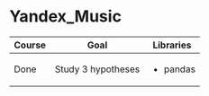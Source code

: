 # Yandex_Music
Course | Goal | Libraries
------------- |---------------- | ---------------- 
Done | Study 3 hypotheses |   <ul><li>pandas</li>

